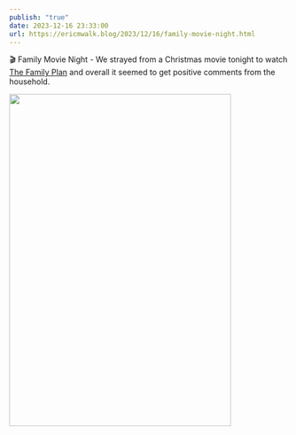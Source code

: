 ```yaml
---
publish: "true"
date: 2023-12-16 23:33:00
url: https://ericmwalk.blog/2023/12/16/family-movie-night.html
---
```

🎬 Family Movie Night - We strayed from a Christmas movie tonight to watch [The Family Plan](https://m.imdb.com/title/tt16431870/) and overall it seemed to get positive comments from the household.

<img src="uploads/2023/ff0a1471a0.jpg" width="400" height="600" alt="">
